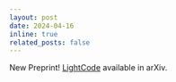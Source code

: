 ```yaml
---
layout: post
date: 2024-04-16
inline: true
related_posts: false
---
```


New Preprint! <a href="https://arxiv.org/abs/2403.10751">LightCode</a> available in arXiv. 

